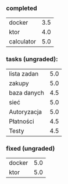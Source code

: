 ### completed
<table cellspacing="0" cellpadding="0">
  <tr>
    <td>docker</td>
    <td>3.5</td>
  </tr>
  <tr>
    <td>ktor</td>
    <td>4.0</td>
  </tr>
  <tr>
    <td>calculator</td>
    <td>5.0</td>
  </tr>
</table>

### tasks (ungraded):
<table cellspacing="0" cellpadding="0">
  <tr>
    <td>lista zadan</td>
    <td>5.0</td>
  </tr>
  <tr>
    <td>zakupy</td>
    <td>5.0</td>
  </tr>
  <tr>
    <td>baza danych</td>
    <td>4.5</td>
  </tr>
  <tr>
    <td>sieć</td>
    <td>5.0</td>
  </tr>
  <tr>
    <td>Autoryzacja</td>
    <td>5.0</td>
  </tr>
  <tr>
    <td>Płatności</td>
    <td>4.5</td>
  </tr>
  <tr>
    <td>Testy</td>
    <td>4.5</td>
  </tr>
</table>

### fixed (ungraded)
<table cellspacing="0" cellpadding="0">
  <tr>
    <td>docker</td>
    <td>5.0</td>
  </tr>
  <tr>
    <td>ktor</td>
    <td>5.0</td>
  </tr>
</table>
